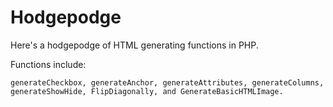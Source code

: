 Hodgepodge
==========

Here's a hodgepodge of HTML generating functions in PHP.

Functions include: 

```
generateCheckbox, generateAnchor, generateAttributes, generateColumns, generateShowHide, FlipDiagonally, and GenerateBasicHTMLImage.
```
